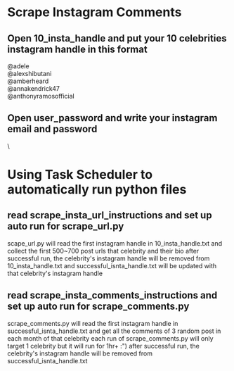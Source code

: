 # Scrape Instagram Comments

## Open 10_insta_handle and put your 10 celebrities instagram handle in this format

@adele\
@alexshibutani\
@amberheard\
@annakendrick47\
@anthonyramosofficial

## Open user_password and write your instagram email and password
\
# Using Task Scheduler to automatically run python files

## read scrape_insta_url_instructions and set up auto run for scrape_url.py

scape_url.py will read the first instagram handle in 10_insta_handle.txt and collect the first 500~700 post urls that celebrity and their bio
after successful run, the celebrity's instagram handle will be removed from 10_insta_handle.txt and successful_isnta_handle.txt will be updated with that celebrity's instagram handle

## read scrape_insta_comments_instructions and set up auto run for scrape_comments.py

scrape_comments.py will read the first instagram handle in successful_isnta_handle.txt and get all the comments of 3 random post in each month of that celebrity
each run of scrape_comments.py will only target 1 celebrity but it will run for 1hr+ :")
after successful run, the celebrity's instagram handle will be removed from successful_isnta_handle.txt
